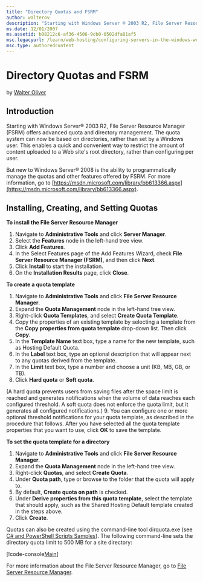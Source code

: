 ```yaml
---
title: "Directory Quotas and FSRM"
author: walterov
description: "Starting with Windows Server ® 2003 R2, File Server Resource Manager (FSRM) offers advanced quota and directory management. The quota system can now be based..."
ms.date: 12/01/2007
ms.assetid: b08212c6-af36-4506-9cb0-0502dfa81af5
msc.legacyurl: /learn/web-hosting/configuring-servers-in-the-windows-web-platform/enabling-directory-quotas
msc.type: authoredcontent
---
```

Directory Quotas and FSRM
====================
by [Walter Oliver](https://github.com/walterov)

## Introduction

Starting with Windows Server® 2003 R2, File Server Resource Manager (FSRM) offers advanced quota and directory management. The quota system can now be based on directories, rather than set by a Windows user. This enables a quick and convenient way to restrict the amount of content uploaded to a Web site's root directory, rather than configuring per user.

But new to Windows Server® 2008 is the ability to programmatically manage the quotas and other features offered by FSRM. For more information, go to [https://msdn.microsoft.com/library/bb613366.aspx](https://msdn.microsoft.com/library/bb613366.aspx).

## Installing, Creating, and Setting Quotas

**To install the File Server Resource Manager**

1. Navigate to **Administrative Tools** and click **Server Manager**.
2. Select the **Features** node in the left-hand tree view.
3. Click **Add Features**.
4. In the Select Features page of the Add Features Wizard, check  **File** **Server Resource Manager (FSRM)**, and then click **Next**.
5. Click **Install** to start the installation.
6. On the **Installation Results** page, click **Close**.

**To create a quota template**

1. Navigate to **Administrative Tools** and click **File Server Resource Manager**.
2. Expand the **Quota Management** node in the left-hand tree view.
3. Right-click **Quota Templates**, and select **Create Quota Template**.
4. Copy the properties of an existing template by selecting a template from the **Copy properties from quota template** drop-down list. Then click **Copy**.
5. In the **Template Name** text box, type a name for the new template, such as Hosting Default Quota.
6. In the **Label** text box, type an optional description that will appear next to any quotas derived from the template.
7. In the **Limit** text box, type a number and choose a unit (KB, MB, GB, or TB).
8. Click **Hard quota** or **Soft quota**.   
  
 (A hard quota prevents users from saving files after the space limit is reached and generates notifications when the volume of data reaches each configured threshold. A soft quota does not enforce the quota limit, but it generates all configured notifications.)
9. You can configure one or more optional threshold notifications for your quota template, as described in the procedure that follows. After you have selected all the quota template properties that you want to use, click **OK** to save the template.

**To set the quota template for a directory**

1. Navigate to **Administrative Tools** and click **File Server Resource Manager**.
2. Expand the **Quota Management** node in the left-hand tree view.
3. Right-click **Quotas**, and select **Create Quota**.
4. Under **Quota path**, type or browse to the folder that the quota will apply to.
5. By default, **Create quota on path** is checked.
6. Under **Derive properties from this quota template**, select the template that should apply, such as the Shared Hosting Default template created in the steps above.
7. Click **Create**.

Quotas can also be created using the command-line tool dirquota.exe (see [C# and PowerShell Scripts Samples](../configuring-components/powershell-scripts.md)). The following command-line sets the directory quota limit to 500 MB for a site directory:


[!code-console[Main](enabling-directory-quotas/samples/sample1.cmd)]


For more information about the File Server Resource Manager, go to [File Server Resource Manager](http://technet2.microsoft.com/WindowsServer2008/en/library/d6d480ca-18ec-4dee-aafc-a9e7971038cf1033.mspx).